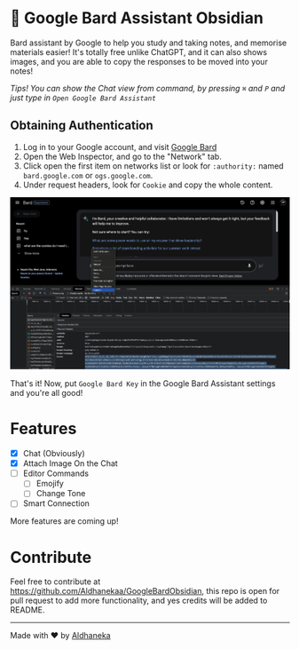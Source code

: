 # 💬 Google Bard Assistant Obsidian

Bard assistant by Google to help you study and taking notes, and memorise materials easier! It's totally free unlike ChatGPT, and it can also shows images, and you are able to copy the responses to be moved into your notes!

_Tips! You can show the Chat view from command, by pressing `⌘` and `P` and just type in `Open Google Bard Assistant`_

## Obtaining Authentication

1. Log in to your Google account, and visit [Google Bard](https://bard.google.com)
2. Open the Web Inspector, and go to the "Network" tab.
3. Click open the first item on networks list or look for `:authority:` named `bard.google.com` or `ogs.google.com`.
4. Under request headers, look for `Cookie` and copy the whole content.

<img src="./assets/Cookie.png"></img>

That's it! Now, put `Google Bard Key` in the Google Bard Assistant settings and you're all good!

# Features

-   [x] Chat (Obviously)
-   [x] Attach Image On the Chat
-   [ ] Editor Commands
    -   [ ] Emojify
    -   [ ] Change Tone
-   [ ] Smart Connection

More features are coming up!

# Contribute

Feel free to contribute at https://github.com/Aldhanekaa/GoogleBardObsidian, this repo is open for pull request to add more functionality, and yes credits will be added to README.

---

Made with ❤️ by [Aldhaneka](https://github.com/aldhanekaa)
